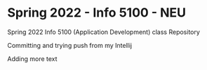 # Spring 2022 - Info 5100 - NEU
Spring 2022 Info 5100 (Application Development) class Repository

Committing and trying push from my Intellij

Adding more text
